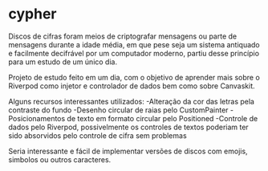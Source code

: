 # cypher

Discos de cifras foram meios de criptografar mensagens ou parte de mensagens durante a idade média, em que pese seja um sistema antiquado e facilmente decifrável por um computador moderno, partiu desse princípio para um estudo de um único dia.

Projeto de estudo feito em um dia, com o objetivo de aprender mais sobre o Riverpod como injetor e controlador de dados bem como sobre Canvaskit.

Alguns recursos interessantes utilizados:
-Alteração da cor das letras pela contraste do fundo
-Desenho circular de raias pelo CustomPainter
-Posicionamentos de texto em formato circular pelo Positioned
-Controle de dados pelo Riverpod, possivelmente os controles de textos poderiam ter sido absorvidos pelo controle de cifra sem problemas

Seria interessante e fácil de implementar versões de discos com emojis, simbolos ou outros caracteres.
